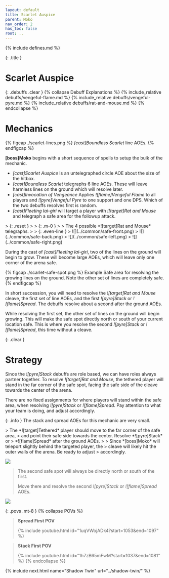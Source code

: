 ```yaml
---
layout: default
title: Scarlet Auspice
parent: Moko
nav_order: 2
has_toc: false
root: ..
---
```


{% include defines.md %}

{: .title }
# Scarlet Auspice

{: .debuffs .clear }
{% collapse Debuff Explanations %}
{% include_relative debuffs/vengeful-flame.md %}
{% include_relative debuffs/vengeful-pyre.md %}
{% include_relative debuffs/rat-and-mouse.md %}
{% endcollapse %}

# Mechanics

{% figcap ./scarlet-lines.png %}
*[cast]Boundless Scarlet* line AOEs.
{% endfigcap %}

**[boss]Moko** begins with a short sequence of spells to setup the bulk of the
mechanic.

* *[cast]Scarlet Auspice* Is an untelegraphed circle AOE about the size of the
  hitbox.
* *[cast]Boundless Scarlet* telegraphs 6 line AOEs. These will leave harmless
  lines on the ground which will resolve later.
* *[cast]Invocation of Vengeance* Applies *![flame]Vengeful Flame* to all
  players and *![pyre]Vengeful Pyre* to one support and one DPS. Which of the
  two debuffs resolves first is random.
* *[cast]Fleeting Iai-giri* will target a player with *![target]Rat and Mouse*
  and telegraph a safe area for the followup attack.

<div class="timeline" markdown="1">
> {: .reset }
> > {: .m-0 }
> > The 4 possible *![target]Rat and Mouse* telegraphs.
>
> {: .even-line }
> ![](../common/safe-front.png)
> ![](../common/safe-back.png)
> ![](../common/safe-left.png)
> ![](../common/safe-right.png)
</div>

During the cast of *[cast]Fleeting Iai-giri*, two of the lines on the ground
will begin to grow. These will become large AOEs, which will leave only one
corner of the arena safe.

{% figcap ./scarlet-safe-spot.png  %}
Example Safe area for resolving the growing lines on the ground. Note the
other set of lines are completely safe.
{% endfigcap %}

In short succession, you will need to resolve the *![target]Rat and Mouse*
cleave, the first set of line AOEs, and the first *![pyre]Stack* or
*![flame]Spread*. The debuffs resolve about a second after the ground AOEs.

While resolving the first set, the other set of lines on the ground will begin
growing. This will make the safe spot directly north or south of your current
location safe. This is where you resolve the second *![pyre]Stack* or
*![flame]Spread*, this time without a cleave.

{: .clear }
# Strategy

Since the *![pyre]Stack* debuffs are role based, we can have roles always
partner together. To resolve *![target]Rat and Mouse*, the tethered player will
stand in the far corner of the safe spot, facing the safe side of the cleave
towards the center of the arena.

There are no fixed assignments for where players will stand within the safe
area, when resolving *![pyre]Stack* or *![flame]Spread*. Pay attention to what
your team is doing, and adjust accordingly.

{: .info }
The stack and spread AOEs for this mechanic are very small.

<div class="mechanics" markdown="1">
> The *![target]Tethered* player should move to the far corner of the safe area,
> and point their safe side towards the center. Resolve *![pyre]Stack* or
> *![flame]Spread* after the ground AOEs.
>
> Since *[boss]Moko* will teleport slightly behind the targeted player, the
> cleave will likely hit the outer walls of the arena. Be ready to adjust
> accordingly.

![](./timeline-1.png)

> The second safe spot will always be directly north or south of the first.
>
> Move there and resolve the second *![pyre]Stack* or *![flame]Spread* AOEs.

![](./timeline-2.png)
</div>

{: .povs .mt-8 }
{% collapse POVs %}
> **Spread First POV**
>
> {% include youtube.html id="1uqVWojADk4?start=1053&end=1097" %}

> **Stack First POV**
>
> {% include youtube.html id="1h7zB65mFwM?start=1037&end=1081" %}
{% endcollapse %}

{% include next.html name="Shadow Twin" url="../shadow-twin/" %}
